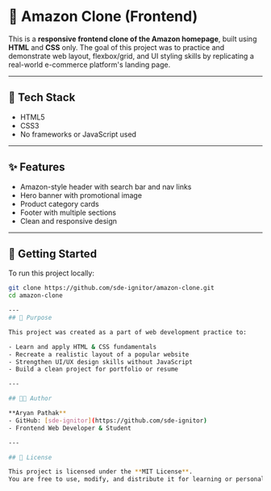 # 🛒 Amazon Clone (Frontend)

This is a **responsive frontend clone of the Amazon homepage**, built using **HTML** and **CSS** only. The goal of this project was to practice and demonstrate web layout, flexbox/grid, and UI styling skills by replicating a real-world e-commerce platform's landing page.

---


## 🧰 Tech Stack

- HTML5  
- CSS3  
- No frameworks or JavaScript used

---

## ✨ Features

- Amazon-style header with search bar and nav links  
- Hero banner with promotional image  
- Product category cards  
- Footer with multiple sections  
- Clean and responsive design  

---

## 🚀 Getting Started

To run this project locally:

```bash
git clone https://github.com/sde-ignitor/amazon-clone.git
cd amazon-clone

---
## 🎯 Purpose

This project was created as a part of web development practice to:

- Learn and apply HTML & CSS fundamentals  
- Recreate a realistic layout of a popular website  
- Strengthen UI/UX design skills without JavaScript  
- Build a clean project for portfolio or resume

---

## 👨‍💻 Author

**Aryan Pathak**  
- GitHub: [sde-ignitor](https://github.com/sde-ignitor)  
- Frontend Web Developer & Student

---

## 📃 License

This project is licensed under the **MIT License**.  
You are free to use, modify, and distribute it for learning or personal use.





